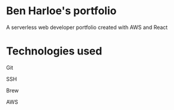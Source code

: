 # Ben Harloe's portfolio

A serverless web developer portfolio created with AWS and React

# Technologies used

Git

SSH

Brew

AWS
